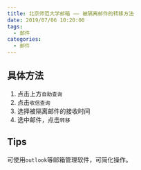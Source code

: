 ```yaml
---
title: 北京师范大学邮箱 —— 被隔离邮件的转移方法
date: 2019/07/06 10:20:00
tags:
  - 邮件
categories:
  - 邮件
---
```


## 具体方法

1. 点击上方`自助查询`
2. 点击`收信查询`
3. 选择被隔离邮件的接收时间
4. 选中邮件，点击`转移`

## Tips

可使用`outlook`等邮箱管理软件，可简化操作。